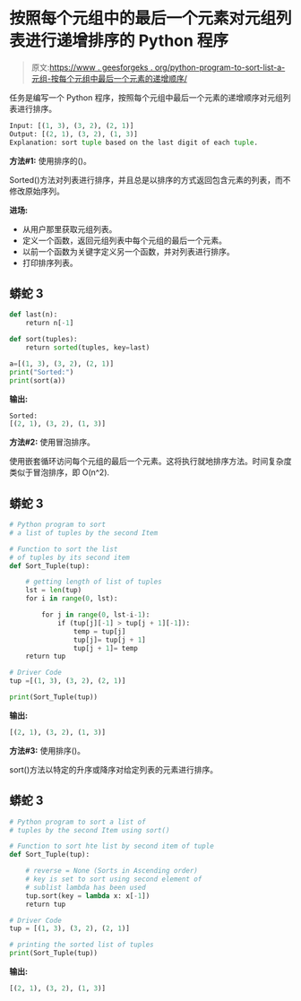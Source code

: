 # 按照每个元组中的最后一个元素对元组列表进行递增排序的 Python 程序

> 原文:[https://www . geesforgeks . org/python-program-to-sort-list-a-元组-按每个元组中最后一个元素的递增顺序/](https://www.geeksforgeeks.org/python-program-to-sort-a-list-of-tuples-in-increasing-order-by-the-last-element-in-each-tuple/)

任务是编写一个 Python 程序，按照每个元组中最后一个元素的递增顺序对元组列表进行排序。

```py
Input: [(1, 3), (3, 2), (2, 1)]
Output: [(2, 1), (3, 2), (1, 3)]
Explanation: sort tuple based on the last digit of each tuple.

```

**方法#1:** 使用排序的()。

Sorted()方法对列表进行排序，并且总是以排序的方式返回包含元素的列表，而不修改原始序列。

**进场:**

*   从用户那里获取元组列表。
*   定义一个函数，返回元组列表中每个元组的最后一个元素。
*   以前一个函数为关键字定义另一个函数，并对列表进行排序。
*   打印排序列表。

## 蟒蛇 3

```py
def last(n):
    return n[-1]  

def sort(tuples):
    return sorted(tuples, key=last)

a=[(1, 3), (3, 2), (2, 1)]
print("Sorted:")
print(sort(a))
```

**输出:**

```py
Sorted:
[(2, 1), (3, 2), (1, 3)]

```

**方法#2:** 使用冒泡排序。

使用嵌套循环访问每个元组的最后一个元素。这将执行就地排序方法。时间复杂度类似于冒泡排序，即 O(n^2).

## 蟒蛇 3

```py
# Python program to sort 
# a list of tuples by the second Item 

# Function to sort the list 
# of tuples by its second item 
def Sort_Tuple(tup):  

    # getting length of list of tuples 
    lst = len(tup)  
    for i in range(0, lst):  

        for j in range(0, lst-i-1):  
            if (tup[j][-1] > tup[j + 1][-1]):  
                temp = tup[j]  
                tup[j]= tup[j + 1]  
                tup[j + 1]= temp  
    return tup  

# Driver Code  
tup =[(1, 3), (3, 2), (2, 1)]

print(Sort_Tuple(tup))
```

**输出:**

```py
[(2, 1), (3, 2), (1, 3)]

```

**方法#3:** 使用排序()。

sort()方法以特定的升序或降序对给定列表的元素进行排序。

## 蟒蛇 3

```py
# Python program to sort a list of 
# tuples by the second Item using sort()  

# Function to sort hte list by second item of tuple 
def Sort_Tuple(tup):  

    # reverse = None (Sorts in Ascending order)  
    # key is set to sort using second element of  
    # sublist lambda has been used  
    tup.sort(key = lambda x: x[-1])  
    return tup  

# Driver Code  
tup = [(1, 3), (3, 2), (2, 1)]

# printing the sorted list of tuples 
print(Sort_Tuple(tup))  
```

**输出:**

```py
[(2, 1), (3, 2), (1, 3)]

```